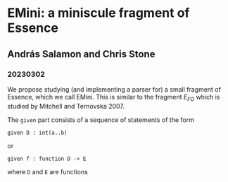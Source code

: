 # EMini: a miniscule fragment of Essence
## András Salamon and Chris Stone
### 20230302

We propose studying (and implementing a parser for) a small fragment of Essence, which we call EMini.
This is similar to the fragment $E_{FO}$ which is studied by Mitchell and Ternovska 2007.

The `given` part consists of a sequence of statements of the form
```
given D : int(a..b)
```
or
```
given f : function D -> E
```
where `D` and `E` are functions 

